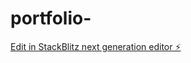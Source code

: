 # portfolio-

[Edit in StackBlitz next generation editor ⚡️](https://stackblitz.com/~/github.com/ajith-1/portfolio-)